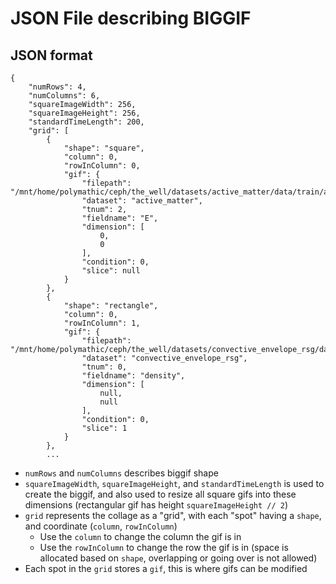 # JSON File describing BIGGIF

## JSON format

```
{
    "numRows": 4,
    "numColumns": 6,
    "squareImageWidth": 256,
    "squareImageHeight": 256,
    "standardTimeLength": 200,
    "grid": [
        {
            "shape": "square",
            "column": 0,
            "rowInColumn": 0,
            "gif": {
                "filepath": "/mnt/home/polymathic/ceph/the_well/datasets/active_matter/data/train/active_matter_L_10.0_zeta_1.0_alpha_-1.0.hdf5",
                "dataset": "active_matter",
                "tnum": 2,
                "fieldname": "E",
                "dimension": [
                    0,
                    0
                ],
                "condition": 0,
                "slice": null
            }
        },
        {
            "shape": "rectangle",
            "column": 0,
            "rowInColumn": 1,
            "gif": {
                "filepath": "/mnt/home/polymathic/ceph/the_well/datasets/convective_envelope_rsg/data/train/convective_envelope_rsg_trajectories_10.hdf5",
                "dataset": "convective_envelope_rsg",
                "tnum": 0,
                "fieldname": "density",
                "dimension": [
                    null,
                    null
                ],
                "condition": 0,
                "slice": 1
            }
        },
        ...
```


*  `numRows` and `numColumns` describes biggif shape
*  `squareImageWidth`, `squareImageHeight`, and `standardTimeLength` is used to create the biggif, and also used to resize all square gifs into these dimensions (rectangular gif has height `squareImageHeight // 2`)
*  `grid` represents the collage as a "grid", with each "spot" having a `shape`, and coordinate (`column`, `rowInColumn`)
    * Use the `column` to change the column the gif is in
    * Use the `rowInColumn` to change the row the gif is in (space is allocated based on `shape`, overlapping or going over is not allowed)
* Each spot in the `grid` stores a `gif`, this is where gifs can be modified
